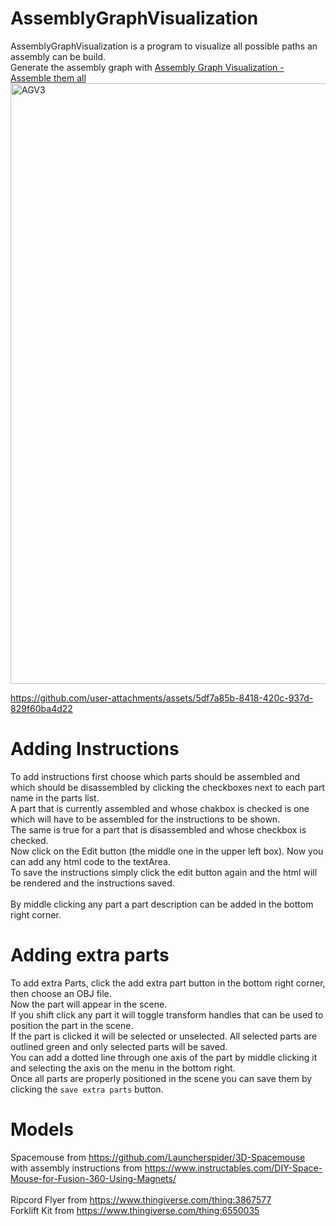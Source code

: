 # AssemblyGraphVisualization
AssemblyGraphVisualization is a program to visualize all possible paths an assembly can be build. <br>
Generate the assembly graph with [Assembly Graph Visualization - Assemble them all](https://github.tik.uni-stuttgart.de/st161399/AssemblyGraphVisualization-AssembleThemAll)
<img width="961" alt="AGV3" src="https://github.com/user-attachments/assets/896e8c07-6c90-4f63-9c4f-32c19a0081aa" />




https://github.com/user-attachments/assets/5df7a85b-8418-420c-937d-829f60ba4d22



# Adding Instructions 
To add instructions first choose which parts should be assembled and which should be disassembled by clicking the checkboxes next to each part name in the parts list.<br>
A part that is currently assembled and whose chakbox is checked is one which will have to be assembled for the instructions to be shown.<br>
The same is true for a part that is disassembled and whose checkbox is checked.<br>
Now click on the Edit button (the middle one in the upper left box). Now you can add any html code to the textArea.<br>
To save the instructions simply click the edit button again and the html will be rendered and the instructions saved.<br>
<br>
By middle clicking any part a part description can be added in the bottom right corner.

# Adding extra parts
To add extra Parts, click the add extra part button in the bottom right corner, then choose an OBJ file.<br>
Now the part will appear in the scene.<br>
If you shift click any part it will toggle transform handles that can be used to position the part in the scene.<br>
If the part is clicked it will be selected or unselected. All selected parts are outlined green and only selected parts will be saved.<br>
You can add a dotted line through one axis of the part by middle clicking it and selecting the axis on the menu in the bottom right.<br>
Once all parts are properly positioned in the scene you can save them by clicking the `save extra parts` button.
# Models
Spacemouse from https://github.com/Launcherspider/3D-Spacemouse<br>
with assembly instructions from https://www.instructables.com/DIY-Space-Mouse-for-Fusion-360-Using-Magnets/<br><br>
Ripcord Flyer from https://www.thingiverse.com/thing:3867577<br>
Forklift Kit from https://www.thingiverse.com/thing:6550035<br>
